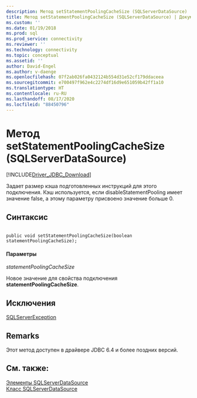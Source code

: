 ```yaml
---
description: Метод setStatementPoolingCacheSize (SQLServerDataSource)
title: Метод setStatementPoolingCacheSize (SQLServerDataSource) | Документация Майкрософт
ms.custom: ''
ms.date: 01/19/2018
ms.prod: sql
ms.prod_service: connectivity
ms.reviewer: ''
ms.technology: connectivity
ms.topic: conceptual
ms.assetid: ''
author: David-Engel
ms.author: v-daenge
ms.openlocfilehash: 07f2ab026fa0432124b554d31e52cf179ddaceea
ms.sourcegitcommit: e700497f962e4c2274df16d9e651059b42ff1a10
ms.translationtype: HT
ms.contentlocale: ru-RU
ms.lasthandoff: 08/17/2020
ms.locfileid: "88450796"
---
```

# <a name="setstatementpoolingcachesize-method-sqlserverdatasource"></a>Метод setStatementPoolingCacheSize (SQLServerDataSource)
[!INCLUDE[Driver_JDBC_Download](../../../includes/driver_jdbc_download.md)]

  Задает размер кэша подготовленных инструкций для этого подключения. Кэш используется, если disableStatementPooling имеет значение false, а этому параметру присвоено значение больше 0.
  
## <a name="syntax"></a>Синтаксис  
  
```

public void setStatementPoolingCacheSize(boolean statementPoolingCacheSize);  
```  
  
#### <a name="parameters"></a>Параметры  
 *statementPoolingCacheSize*  
  
 Новое значение для свойства подключения **statementPoolingCacheSize**.  

## <a name="exceptions"></a>Исключения  
 [SQLServerException](../../../connect/jdbc/reference/sqlserverexception-class.md)  
 
## <a name="remarks"></a>Remarks  
 Этот метод доступен в драйвере JDBC 6.4 и более поздних версий.
 
## <a name="see-also"></a>См. также:  
 [Элементы SQLServerDataSource](../../../connect/jdbc/reference/sqlserverdatasource-members.md)   
 [Класс SQLServerDataSource](../../../connect/jdbc/reference/sqlserverdatasource-class.md)  
  
  
